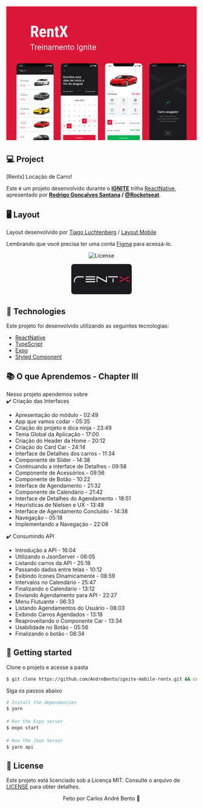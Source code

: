 <h1 align="center">
    <img alt="Rentx" title="Rentx" src=".github/RentX-Ignite-React-Native.svg" />
</h1>


  ## 💻 Project

  [Rentx] Locação de Carro!

  Este é um projeto desenvolvido durante o **[IGNITE](https://rocketseat.com.br/ignite)** trilha [ReactNative](https://reactnative.dev/), apresentado por **[Rodrigo Gonçalves Santana](https://github.com/rodrigorgtic) / [@Rocketseat](https://rocketseat.com.br/)**.

  ## 🖥️ Layout

  Layout desenvolvido por [Tiago Luchtenberg](@tiagoluchtenberg) / [Layout Mobile](https://www.figma.com/file/4ojyGi2mGuQaGK0sUHMAqB/RentX-Ignite?node-id=0%3A1)

  Lembrando que você precisa ter uma conta [Figma](http://figma.com/) para acessá-lo.



<p align="center">
  <img  src="https://img.shields.io/static/v1?label=license&message=MIT&color=5965E0&labelColor=121214" alt="License">

<br>

<p align="center">
  <img alt="Rentx" src=".github/logo-rentx.png" width="160px">
</p>

## 🧪 Technologies

Este projeto foi desenvolvido utilizando as seguintes tecnologias:

- [ReactNative](https://reactnative.dev/)
- [TypeScript](https://www.typescriptlang.org/)
- [Expo](https://expo.io/)
- [Styled Component](https://styled-components.com/)

## 📚  O que Aprendemos - Chapter III

Nesso projeto apendemos sobre<br />
✔️ Criação das Interfaces

- Apresentação do módulo - 02:49
- App que vamos codar - 05:35
- Criação do projeto e dica ninja - 23:49
- Tema Global da Aplicação - 17:00
- Criação do Header da Home - 20:12
- Criação do Card Car - 24:14
- Interface de Detalhes dos carros - 11:34
- Componente de Slider - 14:38
- Continuando a interface de Detalhes - 09:58
- Componente de Acessórios - 09:56
- Componente de Botão - 10:22
- Interface de Agendamento - 21:32
- Componente de Calendário - 21:42
- Interface de Detalhes do Agendamento - 18:51
- Heurísticas de Nielsen e UX - 13:48
- Interface de Agendamento Concluído - 14:38
- Navegação - 05:18
- Implementando a Navegação - 22:08

✔️ Consumindo API

- Introdução a API - 16:04
- Utilizando o JsonServer - 06:05
- Listando carros da API - 25:18
- Passando dados entre telas - 10:12
- Exibindo Icones Dinamicamente - 08:59
- Intervalos no Calendário - 25:47
- Finalizando o Calendário - 13:12
- Enviando Agendamento para API - 22:27
- Menu Flutuante - 06:33
- Listando Agendamentos do Usuário - 08:03
- Exibindo Carros Agendados - 13:18
- Reaproveitando o Componente Car - 13:34
- Usabilidade no Botão - 05:56
- Finalizando o botão - 08:34
## 🚀 Getting started

Clone o projeto e acesse a pasta

```bash
$ git clone https://github.com/AndreBento/ignite-mobile-rentx.git && cd ignite-mobile-rentx
```

Siga os passos abaixo
```bash
# Install the dependencies
$ yarn

# Run the Expo server
$ expo start

# Run the Json Server
$ yarn api

```

## 📝 License

Este projeto está licenciado sob a Licença MIT. Consulte o arquivo de [LICENSE](LICENSE.md) para obter detalhes.

<p align="center">Feito por Carlos André Bento 🚀 </p>
